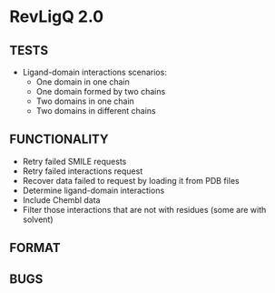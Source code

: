 # RevLigQ 2.0

## TESTS

* Ligand-domain interactions scenarios:
  * One domain in one chain
  * One domain formed by two chains
  * Two domains in one chain
  * Two domains in different chains

## FUNCTIONALITY

* Retry failed SMILE requests
* Retry failed interactions request
* Recover data failed to request by loading it from PDB files
* Determine ligand-domain interactions
* Include Chembl data
* Filter those interactions that are not with residues (some are with solvent)

## FORMAT


## BUGS


